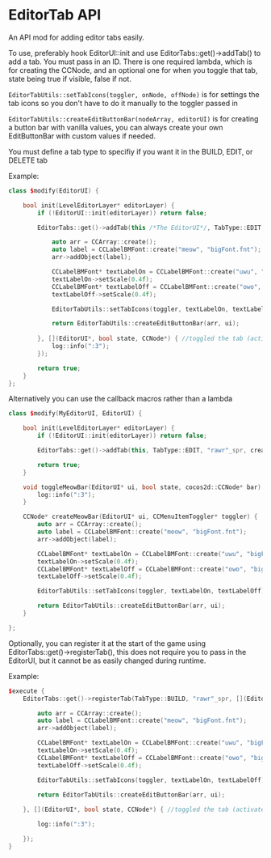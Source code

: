 # EditorTab API

An API mod for adding editor tabs easily. 

To use, preferably hook EditorUI::init and use EditorTabs::get()->addTab() to add a tab. You must pass in an ID. There is one required lambda, which is for creating the CCNode, and an optional one for when you toggle that tab, state being true if visible, false if not. 

`EditorTabUtils::setTabIcons(toggler, onNode, offNode)` is for settings the tab icons so you don't have to do it manually to the toggler passed in

`EditorTabUtils::createEditButtonBar(nodeArray, editorUI)` is for creating a button bar with vanilla values, you can always create your own EditButtonBar with custom values if needed.

You must define a tab type to specifiy if you want it in the BUILD, EDIT, or DELETE tab

Example:

```c++
class $modify(EditorUI) {

    bool init(LevelEditorLayer* editorLayer) {
        if (!EditorUI::init(editorLayer)) return false;

        EditorTabs::get()->addTab(this /*The EditorUI*/, TabType::EDIT, "rawr"_spr, [](EditorUI* ui, CCMenuItemToggler* toggler) -> CCNode* { //create the tab

            auto arr = CCArray::create();
            auto label = CCLabelBMFont::create("meow", "bigFont.fnt");
            arr->addObject(label);

            CCLabelBMFont* textLabelOn = CCLabelBMFont::create("uwu", "bigFont.fnt");
            textLabelOn->setScale(0.4f);
            CCLabelBMFont* textLabelOff = CCLabelBMFont::create("owo", "bigFont.fnt");
            textLabelOff->setScale(0.4f);

            EditorTabUtils::setTabIcons(toggler, textLabelOn, textLabelOff);

            return EditorTabUtils::createEditButtonBar(arr, ui);
            
        }, [](EditorUI*, bool state, CCNode*) { //toggled the tab (activates on every tab click)
            log::info(":3");
        });

        return true;
    }
};
```

Alternatively you can use the callback macros rather than a lambda

```c++
class $modify(MyEditorUI, EditorUI) {

    bool init(LevelEditorLayer* editorLayer) {
        if (!EditorUI::init(editorLayer)) return false;

        EditorTabs::get()->addTab(this, TabType::EDIT, "rawr"_spr, create_tab_callback(MyEditorUI::createMeowBar), toggle_tab_callback(MyEditorUI::toggleMeowBar));

        return true;
    }

    void toggleMeowBar(EditorUI* ui, bool state, cocos2d::CCNode* bar) {
        log::info(":3");
    }

	CCNode* createMeowBar(EditorUI* ui, CCMenuItemToggler* toggler) {
        auto arr = CCArray::create();
        auto label = CCLabelBMFont::create("meow", "bigFont.fnt");
        arr->addObject(label);

        CCLabelBMFont* textLabelOn = CCLabelBMFont::create("uwu", "bigFont.fnt");
        textLabelOn->setScale(0.4f);
        CCLabelBMFont* textLabelOff = CCLabelBMFont::create("owo", "bigFont.fnt");
        textLabelOff->setScale(0.4f);

        EditorTabUtils::setTabIcons(toggler, textLabelOn, textLabelOff);

        return EditorTabUtils::createEditButtonBar(arr, ui);
    }

};
```

Optionally, you can register it at the start of the game using EditorTabs::get()->registerTab(), this does not require you to pass in the EditorUI, but it cannot be as easily changed during runtime.

Example:

```c++
$execute {
    EditorTabs::get()->registerTab(TabType::BUILD, "rawr"_spr, [](EditorUI* ui, CCMenuItemToggler* toggler) -> CCNode* { //create

        auto arr = CCArray::create();
        auto label = CCLabelBMFont::create("meow", "bigFont.fnt");
        arr->addObject(label);

        CCLabelBMFont* textLabelOn = CCLabelBMFont::create("uwu", "bigFont.fnt");
        textLabelOn->setScale(0.4f);
        CCLabelBMFont* textLabelOff = CCLabelBMFont::create("owo", "bigFont.fnt");
        textLabelOff->setScale(0.4f);

        EditorTabUtils::setTabIcons(toggler, textLabelOn, textLabelOff);

        return EditorTabUtils::createEditButtonBar(arr, ui);
        
    }, [](EditorUI*, bool state, CCNode*) { //toggled the tab (activates on every tab click)

        log::info(":3");

    });
}
```